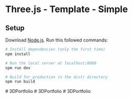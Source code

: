 # Three.js - Template - Simple

## Setup
Download [Node.js](https://nodejs.org/en/download/).
Run this followed commands:

``` bash
# Install dependencies (only the first time)
npm install

# Run the local server at localhost:8080
npm run dev

# Build for production in the dist/ directory
npm run build
```
#   3 D P o r t f o l i o  
 #   3 D P o r t f o l i o  
 #   3 D P o r t f o l i o  
 